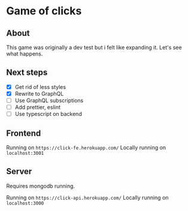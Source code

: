 # Game of clicks
## About

This game was originally a dev test but i felt like expanding it. Let's see what happens. 

## Next steps

- [x] Get rid of less styles 
- [x] Rewrite to GraphQL
- [ ] Use GraphQL subscriptions
- [ ] Add prettier, eslint
- [ ] Use typescript on backend

## Frontend
Running on `https://click-fe.herokuapp.com/`
Locally running on `localhost:3001`

## Server
Requires mongodb running.

Running on `https://click-api.herokuapp.com/`
Locally running on `localhost:3000`
